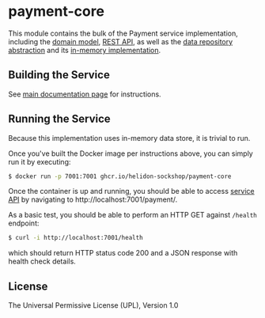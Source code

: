 # payment-core

This module contains the bulk of the Payment service implementation, including the 
[domain model](./src/main/java/io/helidon/examples/sockshop/payment/Authorization.java), 
[REST API](./src/main/java/io/helidon/examples/sockshop/payment/PaymentResource.java), as well as the
[data repository abstraction](./src/main/java/io/helidon/examples/sockshop/payment/PaymentRepository.java) 
and its [in-memory implementation](./src/main/java/io/helidon/examples/sockshop/payment/DefaultPaymentRepository.java).

## Building the Service

See [main documentation page](../README.md#building-the-service) for instructions.

## Running the Service

Because this implementation uses in-memory data store, it is trivial to run.

Once you've built the Docker image per instructions above, you can simply run it by executing:

```bash
$ docker run -p 7001:7001 ghcr.io/helidon-sockshop/payment-core
``` 

Once the container is up and running, you should be able to access [service API](../README.md#api) 
by navigating to http://localhost:7001/payment/.

As a basic test, you should be able to perform an HTTP GET against `/health` endpoint:

```bash
$ curl -i http://localhost:7001/health
``` 
which should return HTTP status code 200 and a JSON response with health check details.

## License

The Universal Permissive License (UPL), Version 1.0
